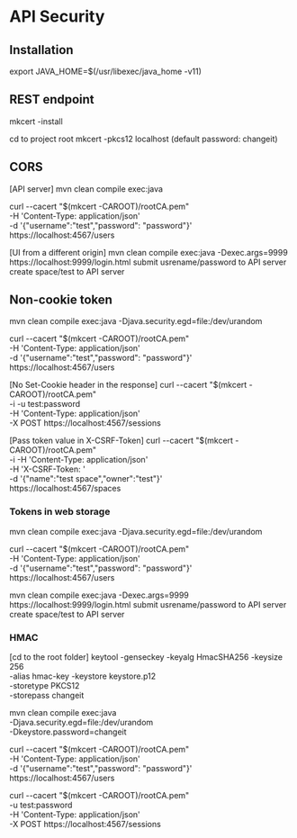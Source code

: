 # API Security

## Installation
export JAVA_HOME=$(/usr/libexec/java_home -v11)

## REST endpoint
mkcert -install

cd to project root
mkcert -pkcs12 localhost
(default password: changeit)

## CORS
[API server]
mvn clean compile exec:java

curl --cacert "$(mkcert -CAROOT)/rootCA.pem" \
-H 'Content-Type: application/json' \
-d '{"username":"test","password": "password"}' \
https://localhost:4567/users

[UI from a different origin]
mvn clean compile exec:java -Dexec.args=9999
https://localhost:9999/login.html
submit usrename/password to API server
create space/test to API server

## Non-cookie token
mvn clean compile exec:java -Djava.security.egd=file:/dev/urandom

curl --cacert "$(mkcert -CAROOT)/rootCA.pem" \
-H 'Content-Type: application/json' \
-d '{"username":"test","password": "password"}' \
https://localhost:4567/users

[No Set-Cookie header in the response]
curl --cacert "$(mkcert -CAROOT)/rootCA.pem" \
-i -u test:password \
-H 'Content-Type: application/json' \
-X POST https://localhost:4567/sessions

[Pass token value in X-CSRF-Token]
curl --cacert "$(mkcert -CAROOT)/rootCA.pem" \
-i -H 'Content-Type: application/json' \
-H 'X-CSRF-Token: <token>' \
-d '{"name":"test space","owner":"test"}' \
https://localhost:4567/spaces

### Tokens in web storage
mvn clean compile exec:java -Djava.security.egd=file:/dev/urandom

curl --cacert "$(mkcert -CAROOT)/rootCA.pem" \
-H 'Content-Type: application/json' \
-d '{"username":"test","password": "password"}' \
https://localhost:4567/users

mvn clean compile exec:java -Dexec.args=9999
https://localhost:9999/login.html
submit usrename/password to API server
create space/test to API server

### HMAC
[cd to the root folder]
keytool -genseckey -keyalg HmacSHA256 -keysize 256 \
-alias hmac-key -keystore keystore.p12 \
-storetype PKCS12 \
-storepass changeit

mvn clean compile exec:java \
-Djava.security.egd=file:/dev/urandom \
-Dkeystore.password=changeit

curl --cacert "$(mkcert -CAROOT)/rootCA.pem" \
-H 'Content-Type: application/json' \
-d '{"username":"test","password": "password"}' \
https://localhost:4567/users

curl --cacert "$(mkcert -CAROOT)/rootCA.pem" \
-u test:password \
-H 'Content-Type: application/json' \
-X POST https://localhost:4567/sessions


